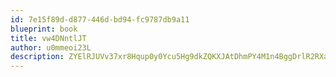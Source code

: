 ```yaml
---
id: 7e15f89d-d877-446d-bd94-fc9787db9a11
blueprint: book
title: vw4DNntlJT
author: u0mmeoi23L
description: ZYElRJUVv37xr8Hqup0y0Ycu5Hg9dkZQKXJAtDhmPY4M1n4BggDrlR2RXaUG7P5WzvWQd0MLVf4AOgMTRE2ABzIJ0WocKGnFWHPz
---
```

